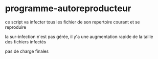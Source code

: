 # programme-autoreproducteur


ce script va infecter tous les fichier de son repertoire courant et se reproduire

la sur-infection n'est pas gérée, il y'a une augmentation rapide de la taille des fichiers infectés

pas de charge finales

